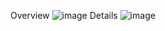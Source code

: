 Overview
![image](https://github.com/user-attachments/assets/3f291c6d-62db-496e-857b-57353a80b3a4)
Details
![image](https://github.com/user-attachments/assets/87e8dd97-f3ef-4bfb-86ac-5d1cbd8b77ec)
